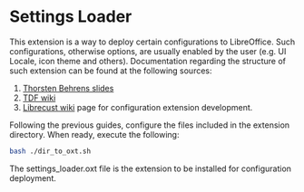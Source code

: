 # Settings Loader

This extension is a way to deploy certain configurations to LibreOffice. Such configurations, otherwise options, are usually enabled by the user (e.g. UI Locale, icon theme and others).
Documentation regarding the structure of such extension can be found at the following sources:
1. [Thorsten Behrens slides](http://www.linuxtag.org/2012/fileadmin/www.linuxtag.org/slides/Thorsten%20Behrens%20-%20LibreOffice%20configuration%20management%20-%20Tools_%20approaches%20and%20best%20practices.p331.pdf)
2. [TDF wiki](https://wiki.documentfoundation.org/images/b/b0/LibreOffice_config_extension_writing.pdf)
3. [Librecust wiki](https://github.com/eellak/gsoc2018-librecust/wiki/Configuration-extension) page for configuration extension development.

Following the previous guides, configure the files included in the extension directory. When ready, execute the following:

```bash
bash ./dir_to_oxt.sh 
```

The settings_loader.oxt file is the extension to be installed for configuration deployment.
